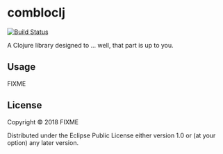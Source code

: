 # combloclj

[![Build Status](https://travis-ci.org/jiro4989/combloclj.svg?branch=master)](https://travis-ci.org/jiro4989/combloclj)

A Clojure library designed to ... well, that part is up to you.

## Usage

FIXME

## License

Copyright © 2018 FIXME

Distributed under the Eclipse Public License either version 1.0 or (at
your option) any later version.
